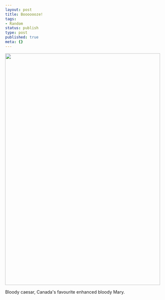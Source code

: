 ```yaml
---
layout: post
title: Booooooze!
tags:
- Random
status: publish
type: post
published: true
meta: {}
---
```

<div class='posterous_autopost'><a href='http://posterous.com/getfile/files.posterous.com/fzero/dp34Brbi6VJc2sxHnGmtG8pXTcOvFZVViEtFPvL00vLC4PObeCSom0n05fvp/C360_2010-12-26_18-49-46.jpg.scaled.1000.jpg'><img src="http://posterous.com/getfile/files.posterous.com/fzero/5xRN6huP257mStHUg1fSrMn3DantQRQXTKaSBylmAfbUFUCIkJUBOR1b2dWe/C360_2010-12-26_18-49-46.jpg.scaled.500.jpg" width="500" height="750" /></a> <p></p><p>Bloody caesar, Canada&#039;s favourite enhanced bloody Mary.</p></div>
